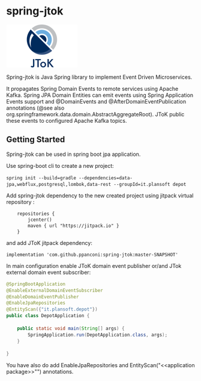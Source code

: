 # spring-jtok

![JToK](jtok.png?raw=true "JToK")

Spring-jtok is Java Spring library to implement Event Driven Microservices. 

It propagates Spring Domain Events to remote services using Apache Kafka. 
Spring JPA Domain Entities can emit events using Spring Application Events 
support and @DomainEvents and @AfterDomainEventPublication annotations 
(@see also org.springframework.data.domain.AbstractAggregateRoot). 
JToK public these events to configured Apache Kafka topics.

## Getting Started
Spring-jtok can be used in spring boot jpa application.

Use spring-boot cli to create a new project:

`spring init --build=gradle --dependencies=data-jpa,webflux,postgresql,lombok,data-rest --groupId=it.plansoft depot` 

Add spring-jtok dependency to the new created project using jitpack virtual repository :

```
    repositories {
        jcenter()
        maven { url "https://jitpack.io" }
    }
```

and add JToK jitpack dependency:

```
implementation 'com.github.ppanconi:spring-jtok:master-SNAPSHOT'
```

In main configuration enable JToK domain event publisher or/and
JTok external domain event subscriber:

```java
@SpringBootApplication
@EnableExternalDomainEventSubscriber
@EnableDomainEventPublisher
@EnableJpaRepositories
@EntityScan({"it.plansoft.depot"})
public class DepotApplication {

	public static void main(String[] args) {
		SpringApplication.run(DepotApplication.class, args);
	}

}

``` 

You have also do add EnableJpaRepositories and EntityScan("\<\<application package\>\>"") annotations.



